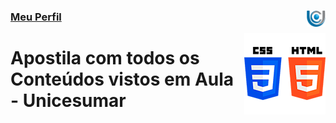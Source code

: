 ### [Meu Perfil ](http://phstefen.github.io/) <img align="right" src="../img/unicesumar.png" width="30">

<img align="right" src="../img/htmlcss.png" width="130">

# Apostila com todos os Conteúdos vistos em Aula - Unicesumar